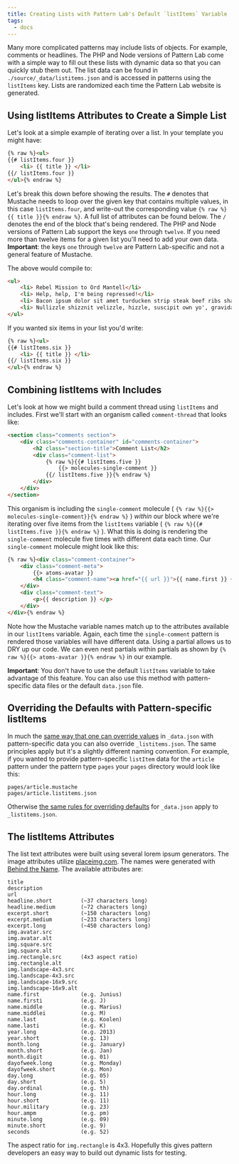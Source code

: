 ```yaml
---
title: Creating Lists with Pattern Lab's Default `listItems` Variable
tags:
  - docs
---
```


Many more complicated patterns may include lists of objects. For example, comments or headlines. The PHP and Node versions of Pattern Lab come with a simple way to fill out these lists with dynamic data so that you can quickly stub them out. The list data can be found in `./source/_data/listitems.json` and is accessed in patterns using the `listItems` key. Lists are randomized each time the Pattern Lab website is generated.

## Using listItems Attributes to Create a Simple List

Let's look at a simple example of iterating over a list. In your template you might have:

```html
{% raw %}<ul>
{{# listItems.four }}
    <li> {{ title }} </li>
{{/ listItems.four }}
</ul>{% endraw %}
```

Let's break this down before showing the results. The `#` denotes that Mustache needs to loop over the given key that contains multiple values, in this case `listItems.four`, and write-out the corresponding value `{% raw %}{{ title }}{% endraw %}`. A full list of attributes can be found below. The `/` denotes the end of the block that's being rendered. The PHP and Node versions of Pattern Lab support the keys `one` through `twelve`. If you need more than twelve items for a given list you'll need to add your own data. **Important**: the keys `one` through `twelve` are Pattern Lab-specific and not a general feature of Mustache.

The above would compile to:

```html
<ul>
    <li> Rebel Mission to Ord Mantell</li>
    <li> Help, help, I'm being repressed!</li>
    <li> Bacon ipsum dolor sit amet turducken strip steak beef ribs shank</li>
    <li> Nullizzle shizznit velizzle, hizzle, suscipit own yo', gravida vizzle, arcu.</li>
</ul>
```

If you wanted six items in your list you'd write:

```html
{% raw %}<ul>
{{# listItems.six }}
    <li> {{ title }} </li>
{{/ listItems.six }}
</ul>{% endraw %}
```

## Combining listItems with Includes

Let's look at how we might build a comment thread using `listItems` and includes. First we'll start with an organism called `comment-thread` that looks like:

```html
<section class="comments section">
    <div class="comments-container" id="comments-container">
        <h2 class="section-title">Comment List</h2>
        <div class="comment-list">
            {% raw %}{{# listItems.five }}
                {{> molecules-single-comment }}
            {{/ listItems.five }}{% endraw %}
        </div>
    </div>
</section>
```

This organism is including the `single-comment` molecule ( `{% raw %}{{> molecules-single-comment}}{% endraw %}` ) _within_ our block where we're iterating over five items from the `listItems` variable ( `{% raw %}{{# listItems.five }}{% endraw %}` ). What this is doing is rendering the `single-comment` molecule five times with different data each time. Our `single-comment` molecule might look like this:

```html
{% raw %}<div class="comment-container">
    <div class="comment-meta">
        {{> atoms-avatar }}
        <h4 class="comment-name"><a href="{{ url }}">{{ name.first }} {{ name.last }}</a></h4>
    </div>
    <div class="comment-text">
        <p>{{ description }} </p>
    </div>
</div>{% endraw %}
```

Note how the Mustache variable names match up to the attributes available in our `listItems` variable. Again, each time the `single-comment` pattern is rendered those variables will have different data. Using a partial allows us to DRY up our code. We can even nest partials within partials as shown by `{% raw %}{{> atoms-avatar }}{% endraw %}` in our example.

**Important**: You don't have to use the default `listItems` variable to take advantage of this feature. You can also use this method with pattern-specific data files or the default `data.json` file.

## Overriding the Defaults with Pattern-specific listItems

In much the [same way that one can override values](/docs/data-pattern-specific.html) in `_data.json` with pattern-specific data you can also override `_listitems.json`. The same principles apply but it's a slightly different naming convention. For example, if you wanted to provide pattern-specific `listItem` data for the `article` pattern under the pattern type `pages` your `pages` directory would look like this:

```
pages/article.mustache
pages/article.listitems.json
```

Otherwise [the same rules for overriding defaults](/docs/data-pattern-specific.html) for `_data.json` apply to `_listitems.json`.

## The listItems Attributes

The list text attributes were built using several lorem ipsum generators. The image attributes utilize [placeimg.com](http://placeimg.com). The names were generated with [Behind the Name](http://www.behindthename.com/). The available attributes are:

```
title
description
url
headline.short         (~37 characters long)
headline.medium        (~72 characters long)
excerpt.short          (~150 characters long)
excerpt.medium         (~233 characters long)
excerpt.long           (~450 characters long)
img.avatar.src
img.avatar.alt
img.square.src
img.square.alt
img.rectangle.src      (4x3 aspect ratio)
img.rectangle.alt
img.landscape-4x3.src
img.landscape-4x3.src
img.landscape-16x9.src
img.landscape-16x9.alt
name.first             (e.g. Junius)
name.firsti            (e.g. J)
name.middle            (e.g. Marius)
name.middlei           (e.g. M)
name.last              (e.g. Koolen)
name.lasti             (e.g. K)
year.long              (e.g. 2013)
year.short             (e.g. 13)
month.long             (e.g. January)
month.short            (e.g. Jan)
month.digit            (e.g. 01)
dayofweek.long         (e.g. Monday)
dayofweek.short        (e.g. Mon)
day.long               (e.g. 05)
day.short              (e.g. 5)
day.ordinal            (e.g. th)
hour.long              (e.g. 11)
hour.short             (e.g. 11)
hour.military          (e.g. 23)
hour.ampm              (e.g. pm)
minute.long            (e.g. 09)
minute.short           (e.g. 9)
seconds                (e.g. 52)
```

The aspect ratio for `img.rectangle` is 4x3. Hopefully this gives pattern developers an easy way to build out dynamic lists for testing.
